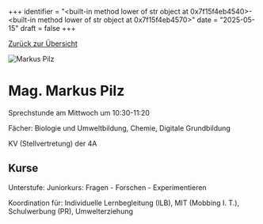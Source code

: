 
+++
identifier = "<built-in method lower of str object at 0x7f15f4eb4540>-<built-in method lower of str object at 0x7f15f4eb4570>"
date = "2025-05-15"
draft = false
+++

 [Zurück zur Übersicht](/schule/personen/)

<div class="row">
<div class="column">
<img src="/images/personal/Pilz.jpg" alt="Markus Pilz"> 
</div>
<div class="column">

# Mag. Markus Pilz 

Sprechstunde am Mittwoch um 10:30-11:20

Fächer: Biologie und Umweltbildung,  Chemie,  Digitale Grundbildung



KV (Stellvertretung) der 4A

## Kurse

Unterstufe: Juniorkurs: Fragen - Forschen - Experimentieren



Koordination für: Individuelle Lernbegleitung (ILB), MIT (Mobbing I. T.), Schulwerbung (PR), Umwelterziehung

</div>
</div> 

